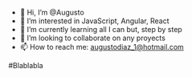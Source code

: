- 👋 Hi, I’m @Augusto
- 👀 I’m interested in JavaScript, Angular, React
- 🌱 I’m currently learning all I can but, step by step
- 💞️ I’m looking to collaborate on any proyects 
- 📫 How to reach me: augustodiaz_1@hotmail.com 

#Blablabla

<!---
AugustoRoberto/AugustoRoberto is a ✨ special ✨ repository because its `README.md` (this file) appears on your GitHub profile.
You can click the Preview link to take a look at your changes.
--->
